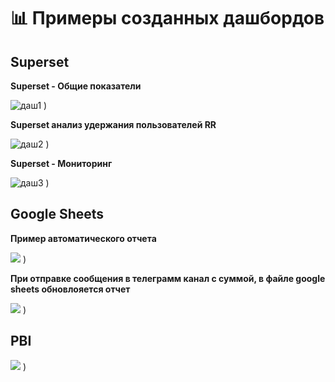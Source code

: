 # 📊 Примеры созданных дашбордов 

## Superset 
**Superset - Общие показатели**

![даш1](https://github.com/yanashub/images/blob/main/Superset%20%D0%9E%D0%B1%D1%89%D0%B8%D0%B5%20%D0%BF%D0%BE%D0%BA%D0%B0%D0%B7%D0%B0%D1%82%D0%B5%D0%BB%D0%B8.jpg?raw=true)
)

**Superset анализ удержания пользователей RR**

![даш2](https://github.com/yanashub/images/blob/main/Superset%20%D0%B0%D0%BD%D0%B0%D0%BB%D0%B8%D0%B7%20%D1%83%D0%B4%D0%B5%D1%80%D0%B6%D0%B0%D0%BD%D0%B8%D1%8F%20%D0%BF%D0%BE%D0%BB%D1%8C%D0%B7%D0%BE%D0%B2%D0%B0%D1%82%D0%B5%D0%BB%D0%B5%D0%B9%20RR.jpg?raw=true)
)

**Superset - Мониторинг**

![даш3](https://github.com/yanashub/images/blob/main/Superset%20%D0%BC%D0%BE%D0%BD%D0%B8%D1%82%D0%BE%D1%80%D0%B8%D0%BD%D0%B3.jpg?raw=true)
)

## Google Sheets 
**Пример автоматического отчета**

![](https://github.com/yanashub/images/blob/main/Walmart.jpg?raw=true)
)

**При отправке сообщения в телеграмм канал с суммой, в файле google sheets обновлояется отчет**

![](https://github.com/yanashub/images/blob/main/%D0%A2%D0%B5%D1%81%D1%82%20%D0%B1%D0%BE%D1%82%20%D1%81%D0%B2%D0%BE%D0%B4.jpg?raw=true)
)

## PBI

![](https://github.com/yanashub/images/blob/main/PBI%20%D0%BE%D0%B1%D1%89%D0%B8%D0%B5%20%D0%BF%D1%80%D0%BE%D0%B4%D0%B0%D0%B6%D0%B8.jpg?raw=true)
)
